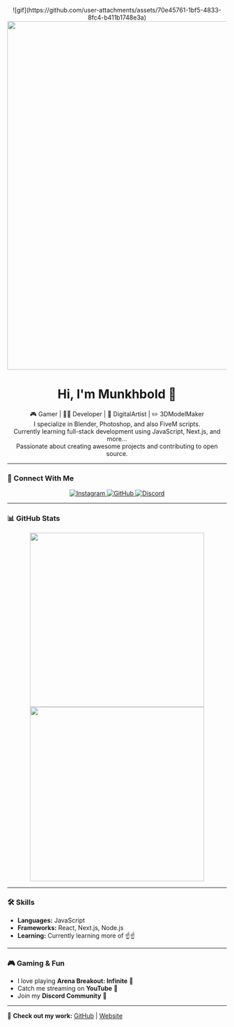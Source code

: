 <!-- Banner -->
<p align="center">
  ![gif](https://github.com/user-attachments/assets/70e45761-1bf5-4833-8fc4-b411b1748e3a)
  <img src="https://github.com/user-attachments/assets/a9285b0f-b08d-4a7a-9dce-14958498c46d.gif" width="800">
</p>

<h1 align="center"> Hi, I'm Munkhbold 👋</h1>
<p align="center">
  🎮 Gamer | 👨‍💻 Developer | 🎨 DigitalArtist | ✏️ 3DModelMaker <br>
  I specialize in Blender, Photoshop, and also FiveM scripts. <br>
  Currently learning full-stack development using JavaScript, Next.js, and more... <br>
  Passionate about creating awesome projects and contributing to open source.
</p>

---

### 📲 Connect With Me
<p align="center">
  <a href="https://instagram.com/mnkhbldd">
    <img src="https://img.shields.io/badge/Instagram-%23E4405F.svg?style=for-the-badge&logo=instagram&logoColor=white" alt="Instagram">
  </a>
  <a href="https://github.com/mnkhbldd">
    <img src="https://img.shields.io/badge/GitHub-181717.svg?style=for-the-badge&logo=github&logoColor=white" alt="GitHub">
  </a>
  <a href="https://discord.gg/AjMsq4p4xu">
    <img src="https://img.shields.io/badge/Discord-5865F2.svg?style=for-the-badge&logo=discord&logoColor=white" alt="Discord">
  </a>
</p>


---

### 📊 GitHub Stats  
<p align="center">
  <img src="https://github-readme-stats.vercel.app/api?username=mnkhbldd&show_icons=true&theme=dark" width="400">
  <img src="https://github-readme-stats.vercel.app/api/top-langs/?username=mnkhbldd&layout=compact&theme=dark" width="400">
</p>


---

### 🛠️ Skills
- **Languages:** JavaScript
- **Frameworks:** React, Next.js, Node.js
- **Learning:** Currently learning more of ☝️☝️

---

### 🎮 Gaming & Fun
- I love playing **Arena Breakout: Infinite** 🎯
- Catch me streaming on **YouTube** 🎥  
- Join my **Discord Community** 🚀

---

🔗 **Check out my work:** [GitHub](https://github.com/mnkhbldd) | [Website](https://yourwebsite.com)
